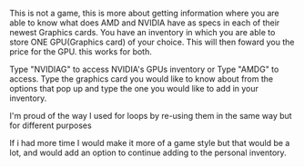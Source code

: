 This is not a game, this is more about getting information where you are able to know what does AMD and NVIDIA have as specs in each of their newest Graphics cards. You have an inventory in which you are able to store ONE GPU(Graphics card) of your choice. This will then foward you the price for the GPU. this works for both.

Type "NVIDIAG" to access NVIDIA's GPUs inventory or Type "AMDG" to access. Type the graphics card you would like to know about from the options that pop up and type the one you would like to add in your inventory.

I'm proud of the way I used for loops by re-using them in the same way but for different purposes

If i had more time I would make it more of a game style but that would be a lot, and would add an option to continue adding to the personal inventory.